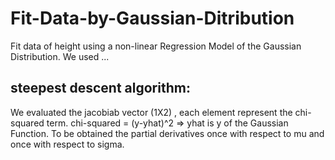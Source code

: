 # Fit-Data-by-Gaussian-Ditribution
Fit data of height using a non-linear Regression Model of the Gaussian Distribution.
We used ...
## steepest descent algorithm:
We evaluated the jacobiab vector (1X2) , each element represent the chi-squared term. chi-squared = (y-yhat)^2 => yhat is y of the Gaussian Function.
To be obtained the partial derivatives once with respect to mu and once with respect to sigma.


